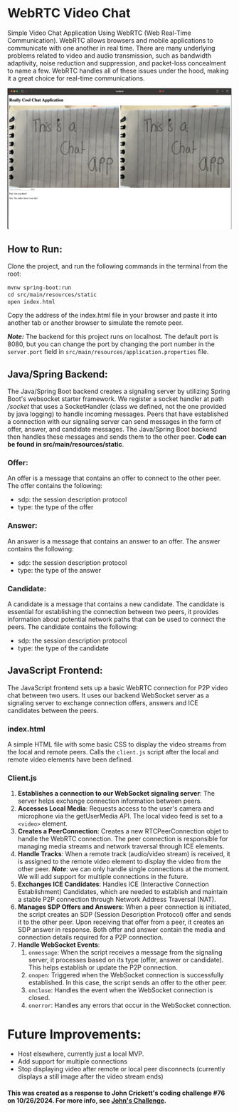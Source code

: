 # WebRTC Video Chat
Simple Video Chat Application Using WebRTC (Web Real-Time Communication). WebRTC allows browsers and mobile applications to communicate with one another in real time. 
There are many underlying problems related to video and audio transmission, such as bandwidth adaptivity, noise reduction and suppression, and packet-loss concealment to
name a few. WebRTC handles all of these issues under the hood, making it a great choice for real-time communications.

![img.png](src/main/resources/chat_app_example.png)
## How to Run:
Clone the project, and run the following commands in the terminal from the root:
```
mvnw spring-boot:run
cd src/main/resources/static
open index.html
```
Copy the address of the index.html file in your browser and paste it into another tab or another browser to simulate the remote peer.

***Note:*** The backend for this project runs on localhost. The default port is 8080, but you can change the port by changing the port number in the `server.port` field in `src/main/resources/application.properties` file.

## Java/Spring Backend:
The Java/Spring Boot backend creates a signaling server by utilizing Spring Boot's websocket starter framework. We register a socket handler at path */socket* that uses a
SocketHandler (class we defined, not the one provided by java logging) to handle incoming messages. Peers that have established a connection with our signaling server can 
send messages in the form of offer, answer, and candidate messages. The Java/Spring Boot backend then handles these messages and sends them to the other peer. **Code can be
found in src/main/resources/static**.

### Offer:
An offer is a message that contains an offer to connect to the other peer. The offer contains the following:
- sdp: the session description protocol
- type: the type of the offer

### Answer:
An answer is a message that contains an answer to an offer. The answer contains the following:
- sdp: the session description protocol
- type: the type of the answer

### Candidate:
A candidate is a message that contains a new candidate. The candidate is essential for establishing the connection between two peers, it provides information about potential
network paths that can be used to connect the peers. The candidate contains the following:
- sdp: the session description protocol     
- type: the type of the candidate

## JavaScript Frontend:
The JavaScript frontend sets up a basic WebRTC connection for P2P video chat between two users. It uses our backend WebSocket server as a signaling server to exchange
connection offers, answers and ICE candidates between the peers.

### index.html
A simple HTML file with some basic CSS to display the video streams from the local and remote peers. Calls the `client.js` script after the local and remote video elements have been defined.

### Client.js
1. **Establishes a connection to our WebSocket signaling server**: The server helps exchange connection information between peers.
2. **Accesses Local Media**: Requests access to the user's camera and microphone via the getUserMedia API. The local video feed is set to a `<video>` element.
3. **Creates a PeerConnection**: Creates a new RTCPeerConnection objet to handle the WebRTC connection. The peer connection is responsible for managing media streams and network traversal through ICE elements.
4. **Handle Tracks**: When a remote track (audio/video stream) is received, it is assigned to the remote video element to display the video from the other peer. ***Note***: we can only handle single connections at the moment. We will add support for multiple connections in the future.
5. **Exchanges ICE Candidates**: Handles ICE (Interactive Connection Establishment) Candidates, which are needed to establish and maintain a stable P2P connection through Network Address Traversal (NAT).
6. **Manages SDP Offers and Answers**: When a peer connection is initiated, the script creates an SDP (Session Description Protocol) offer and sends it to the other peer. Upon receiving that offer from a peer, it creates an SDP answer in response. Both offer and answer contain the media and connection details required for a P2P connection.
7. **Handle WebSocket Events**: 
   1. `onmessage`: When the script receives a message from the signaling server, it processes based on its type (offer, answer or candidate). This helps establish or update the P2P connection.
   2. `onopen`: Triggered when the WebSocket connection is successfully established. In this case, the script sends an offer to the other peer.
   3. `onclose`: Handles the event when the WebSocket connection is closed.
   4. `onerror`: Handles any errors that occur in the WebSocket connection.

# Future Improvements:
- Host elsewhere, currently just a local MVP.
- Add support for multiple connections
- Stop displaying video after remote or local peer disconnects (currently displays a still image after the video stream ends)

#### This was created as a response to John Crickett's coding challenge #76 on 10/26/2024. For more info, see [John's Challenge](https://codingchallenges.substack.com/p/coding-challenge-76-build-your-own).